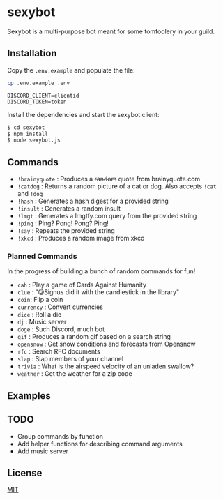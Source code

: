 # sexybot
Sexybot is a multi-purpose bot meant for some tomfoolery in your guild.

## Installation
Copy the `.env.example` and populate the file:

```sh
cp .env.example .env
```

```
DISCORD_CLIENT=clientid
DISCORD_TOKEN=token
```

Install the dependencies and start the sexybot client:
```sh
$ cd sexybot
$ npm install
$ node sexybot.js
```

## Commands
 - `!brainyquote` : Produces a ~~random~~ quote from brainyquote.com
 - `!catdog` : Returns a random picture of a cat or dog. Also accepts `!cat` and `!dog`
 - `!hash` : Generates a hash digest for a provided string
 - `!insult` : Generates a random insult
 - `!lmgt` : Generates a lmgtfy.com query from the provided string
 - `!ping` : Ping? Pong! Pong? Ping!
 - `!say` : Repeats the provided string
 - `!xkcd` : Produces a random image from xkcd

### Planned Commands
In the progress of building a bunch of random commands for fun!
 - `cah` : Play a game of Cards Against Humanity
 - `clue` : "@Signus did it with the candlestick in the library"
 - `coin`: Flip a coin
 - `currency` : Convert currencies
 - `dice` : Roll a die
 - `dj` : Music server
 - `doge` : Such Discord, much bot
 - `gif` : Produces a random gif based on a search string
 - `opensnow` : Get snow conditions and forecasts from Opensnow
 - `rfc` : Search RFC documents
 - `slap` : Slap members of your channel
 - `trivia` : What is the airspeed velocity of an unladen swallow?
 - `weather` : Get the weather for a zip code

## Examples

## TODO
 - Group commands by function
 - Add helper functions for describing command arguments
 - Add music server

## License
[MIT](LICENSE)
